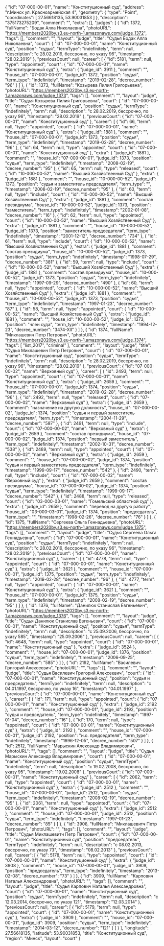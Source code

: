 {
    "id": "07-000-00-01",
    "name": "Конституционный суд",
    "address": "г.Минск ул. Красноармейская 4",
    "geometry": {
        "type": "Point",
        "coordinates": [
            27.56618135,
            53.90031853
        ]
    },
    "description": "375173275209",
    "comment": "",
    "extra": [],
    "judges": [
        {
            "id": 1372,
            "fullName": "Бодак Алла Николаевна",
            "photoURL": "https://members2020by.s3.eu-north-1.amazonaws.com/judge_1372",
            "tags": [],
            "comment": "",
            "layout": "judge",
            "title": "Судья Бодак Алла Николаевна",
            "court": {
                "id": "07-000-00-01",
                "name": "Конституционный суд",
                "position": "судья",
                "termType": "indefinitely",
                "term": null,
                "description": "c 28.02.2019, бессрочно, по указу 96",
                "timestamp": "28.02.2019"
            },
            "previousCourt": null,
            "career": [
                {
                    "id": 5181,
                    "term": null,
                    "type": "appointed",
                    "court": {
                        "id": "07-000-00-01",
                        "name": "Конституционный суд"
                    },
                    "extra": {
                        "judge_id": 3911
                    },
                    "comment": "",
                    "house_id": "07-000-00-01",
                    "judge_id": 1372,
                    "position": "судья",
                    "term_type": "indefinitely",
                    "timestamp": "2019-02-28",
                    "decree_number": "96"
                }
            ]
        },
        {
            "id": 1373,
            "fullName": "Козырева Лилия Григорьевна",
            "photoURL": "https://members2020by.s3.eu-north-1.amazonaws.com/judge_1373",
            "tags": [],
            "comment": "",
            "layout": "judge",
            "title": "Судья Козырева Лилия Григорьевна",
            "court": {
                "id": "07-000-00-01",
                "name": "Конституционный суд",
                "position": "судья",
                "termType": "indefinitely",
                "term": null,
                "description": "c 28.02.2019, бессрочно, по указу 96",
                "timestamp": "28.02.2019"
            },
            "previousCourt": {
                "id": "07-000-00-01",
                "name": "Конституционный суд"
            },
            "career": [
                {
                    "id": 66,
                    "term": null,
                    "type": "appointed",
                    "court": {
                        "id": "07-000-00-01",
                        "name": "Конституционный суд"
                    },
                    "extra": {
                        "judge_id": 1881
                    },
                    "comment": "",
                    "house_id": "07-000-00-01",
                    "judge_id": 1373,
                    "position": "судья",
                    "term_type": "indefinitely",
                    "timestamp": "2019-02-28",
                    "decree_number": "96"
                },
                {
                    "id": 64,
                    "term": null,
                    "type": "appointed",
                    "court": {
                        "id": "07-000-00-01",
                        "name": "Конституционный суд"
                    },
                    "extra": {
                        "judge_id": 1881
                    },
                    "comment": "",
                    "house_id": "07-000-00-01",
                    "judge_id": 1373,
                    "position": "судья",
                    "term_type": "indefinitely",
                    "timestamp": "2008-02-19",
                    "decree_number": "95"
                },
                {
                    "id": 65,
                    "term": null,
                    "type": "released",
                    "court": {
                        "id": "10-000-00-52",
                        "name": "Высший Хозяйственный Суд"
                    },
                    "extra": {
                        "judge_id": 1881
                    },
                    "comment": "",
                    "house_id": "10-000-00-52",
                    "judge_id": 1373,
                    "position": "судья и заместитель председателя",
                    "term_type": "",
                    "timestamp": "2008-02-19",
                    "decree_number": "95"
                },
                {
                    "id": 63,
                    "term": null,
                    "type": "include",
                    "court": {
                        "id": "10-000-00-52",
                        "name": "Высший Хозяйственный Суд"
                    },
                    "extra": {
                        "judge_id": 1881
                    },
                    "comment": "состав президиума",
                    "house_id": "10-000-00-52",
                    "judge_id": 1373,
                    "position": "заместитель",
                    "term_type": "indefinitely",
                    "timestamp": "2002-01-08",
                    "decree_number": "16"
                },
                {
                    "id": 62,
                    "term": null,
                    "type": "appointed",
                    "court": {
                        "id": "10-000-00-52",
                        "name": "Высший Хозяйственный Суд"
                    },
                    "extra": {
                        "judge_id": 1881
                    },
                    "comment": "",
                    "house_id": "10-000-00-52",
                    "judge_id": 1373,
                    "position": "заместитель председателя",
                    "term_type": "indefinitely",
                    "timestamp": "2001-12-12",
                    "decree_number": "734"
                },
                {
                    "id": 61,
                    "term": null,
                    "type": "include",
                    "court": {
                        "id": "10-000-00-52",
                        "name": "Высший Хозяйственный Суд"
                    },
                    "extra": {
                        "judge_id": 1881
                    },
                    "comment": "состав президиума",
                    "house_id": "10-000-00-52",
                    "judge_id": 1373,
                    "position": "судья",
                    "term_type": "indefinitely",
                    "timestamp": "1998-07-29",
                    "decree_number": "381"
                },
                {
                    "id": 59,
                    "term": null,
                    "type": "include",
                    "court": {
                        "id": "10-000-00-52",
                        "name": "Высший Хозяйственный Суд"
                    },
                    "extra": {
                        "judge_id": 1881
                    },
                    "comment": "состав президиума",
                    "house_id": "10-000-00-52",
                    "judge_id": 1373,
                    "position": "судья",
                    "term_type": "indefinitely",
                    "timestamp": "1997-09-29",
                    "decree_number": "490"
                },
                {
                    "id": 60,
                    "term": null,
                    "type": "appointed",
                    "court": {
                        "id": "10-000-00-52",
                        "name": "Высший Хозяйственный Суд"
                    },
                    "extra": {
                        "judge_id": 1881
                    },
                    "comment": "",
                    "house_id": "10-000-00-52",
                    "judge_id": 1373,
                    "position": "судья",
                    "term_type": "indefinitely",
                    "timestamp": "1997-01-23",
                    "decree_number": "87"
                },
                {
                    "id": 58,
                    "term": null,
                    "type": "appointed",
                    "court": {
                        "id": "10-000-00-52",
                        "name": "Высший Хозяйственный Суд"
                    },
                    "extra": {
                        "judge_id": 1881
                    },
                    "comment": "",
                    "house_id": "10-000-00-52",
                    "judge_id": 1373,
                    "position": "член суда",
                    "term_type": "indefinitely",
                    "timestamp": "1994-12-23",
                    "decree_number": "3474-XII"
                }
            ]
        },
        {
            "id": 1374,
            "fullName": "Миклашевич Петр Петрович",
            "photoURL": "https://members2020by.s3.eu-north-1.amazonaws.com/judge_1374",
            "tags": [
                "list_2017",
                "criminal"
            ],
            "comment": "",
            "layout": "judge",
            "title": "Судья Миклашевич Петр Петрович",
            "court": {
                "id": "07-000-00-01",
                "name": "Конституционный суд",
                "position": "судья",
                "termType": "indefinitely",
                "term": null,
                "description": "c 28.02.2019, бессрочно, по указу 96",
                "timestamp": "28.02.2019"
            },
            "previousCourt": {
                "id": "07-000-00-02",
                "name": "Верховный суд"
            },
            "career": [
                {
                    "id": 2493,
                    "term": null,
                    "type": "appointed",
                    "court": {
                        "id": "07-000-00-01",
                        "name": "Конституционный суд"
                    },
                    "extra": {
                        "judge_id": 2659
                    },
                    "comment": "",
                    "house_id": "07-000-00-01",
                    "judge_id": 1374,
                    "position": "судья",
                    "term_type": "indefinitely",
                    "timestamp": "2019-02-28",
                    "decree_number": "96"
                },
                {
                    "id": 2492,
                    "term": null,
                    "type": "released",
                    "court": {
                        "id": "07-000-00-02",
                        "name": "Верховный суд"
                    },
                    "extra": {
                        "judge_id": 2659
                    },
                    "comment": "назначение на другую должность",
                    "house_id": "07-000-00-02",
                    "judge_id": 1374,
                    "position": "судья и первый заместитель председателя",
                    "term_type": "",
                    "timestamp": "2004-11-29",
                    "decree_number": "587"
                },
                {
                    "id": 2491,
                    "term": null,
                    "type": "include",
                    "court": {
                        "id": "07-000-00-02",
                        "name": "Верховный суд"
                    },
                    "extra": {
                        "judge_id": 2659
                    },
                    "comment": "состав президиума",
                    "house_id": "07-000-00-02",
                    "judge_id": 1374,
                    "position": "первый заместитель",
                    "term_type": "indefinitely",
                    "timestamp": "2002-10-31",
                    "decree_number": "538"
                },
                {
                    "id": 2489,
                    "term": null,
                    "type": "appointed",
                    "court": {
                        "id": "07-000-00-02",
                        "name": "Верховный суд"
                    },
                    "extra": {
                        "judge_id": 2659
                    },
                    "comment": "",
                    "house_id": "07-000-00-02",
                    "judge_id": 1374,
                    "position": "судья и первый заместитель председателя",
                    "term_type": "indefinitely",
                    "timestamp": "1999-09-17",
                    "decree_number": "542"
                },
                {
                    "id": 2490,
                    "term": null,
                    "type": "include",
                    "court": {
                        "id": "07-000-00-02",
                        "name": "Верховный суд"
                    },
                    "extra": {
                        "judge_id": 2659
                    },
                    "comment": "состав президиума",
                    "house_id": "07-000-00-02",
                    "judge_id": 1374,
                    "position": "судья",
                    "term_type": "indefinitely",
                    "timestamp": "1999-09-17",
                    "decree_number": "542"
                },
                {
                    "id": 2488,
                    "term": null,
                    "type": "released",
                    "court": {
                        "id": "03-000-03-01",
                        "name": "Гомельский областной суд"
                    },
                    "extra": {
                        "judge_id": 2659
                    },
                    "comment": "перевод на другую работу",
                    "house_id": "03-000-03-01",
                    "judge_id": 1374,
                    "position": "председатель",
                    "term_type": "",
                    "timestamp": "1998-02-26",
                    "decree_number": "76"
                }
            ]
        },
        {
            "id": 1375,
            "fullName": "Сергеева Ольга Геннадьевна",
            "photoURL": "https://members2020by.s3.eu-north-1.amazonaws.com/judge_1375",
            "tags": [],
            "comment": "",
            "layout": "judge",
            "title": "Судья Сергеева Ольга Геннадьевна",
            "court": {
                "id": "07-000-00-01",
                "name": "Конституционный суд",
                "position": "судья",
                "termType": "indefinitely",
                "term": null,
                "description": "c 28.02.2019, бессрочно, по указу 96",
                "timestamp": "28.02.2019"
            },
            "previousCourt": {
                "id": "07-000-00-01",
                "name": "Конституционный суд"
            },
            "career": [
                {
                    "id": 4778,
                    "term": null,
                    "type": "appointed",
                    "court": {
                        "id": "07-000-00-01",
                        "name": "Конституционный суд"
                    },
                    "extra": {
                        "judge_id": 3621
                    },
                    "comment": "",
                    "house_id": "07-000-00-01",
                    "judge_id": 1375,
                    "position": "судья",
                    "term_type": "indefinitely",
                    "timestamp": "2019-02-28",
                    "decree_number": "96"
                },
                {
                    "id": 4777,
                    "term": null,
                    "type": "appointed",
                    "court": {
                        "id": "07-000-00-01",
                        "name": "Конституционный суд"
                    },
                    "extra": {
                        "judge_id": 3621
                    },
                    "comment": "",
                    "house_id": "07-000-00-01",
                    "judge_id": 1375,
                    "position": "судья",
                    "term_type": "indefinitely",
                    "timestamp": "2008-02-19",
                    "decree_number": "95"
                }
            ]
        },
        {
            "id": 1376,
            "fullName": "Данилюк Станислав Евгеньевич",
            "photoURL": "https://members2020by.s3.eu-north-1.amazonaws.com/judge_1376",
            "tags": [],
            "comment": "",
            "layout": "judge",
            "title": "Судья Данилюк Станислав Евгеньевич",
            "court": {
                "id": "07-000-00-01",
                "name": "Конституционный суд",
                "position": "судья",
                "termType": "indefinitely",
                "term": null,
                "description": "c 25.09.2006, бессрочно, по указу 585",
                "timestamp": "25.09.2006"
            },
            "previousCourt": null,
            "career": [
                {
                    "id": 4648,
                    "term": null,
                    "type": "appointed",
                    "court": {
                        "id": "07-000-00-01",
                        "name": "Конституционный суд"
                    },
                    "extra": {
                        "judge_id": 3524
                    },
                    "comment": "",
                    "house_id": "07-000-00-01",
                    "judge_id": 1376,
                    "position": "судья",
                    "term_type": "indefinitely",
                    "timestamp": "2006-09-25",
                    "decree_number": "585"
                }
            ]
        },
        {
            "id": 2192,
            "fullName": "Василевич Григорий Алексеевич",
            "photoURL": "",
            "tags": [],
            "comment": "",
            "layout": "judge",
            "title": "Судья Василевич Григорий Алексеевич",
            "court": {
                "id": "07-000-00-01",
                "name": "Конституционный суд",
                "position": "судья и председатель",
                "termType": "indefinitely",
                "term": null,
                "description": "c 04.01.1997, бессрочно, по указу 16",
                "timestamp": "04.01.1997"
            },
            "previousCourt": {
                "id": "07-000-00-01",
                "name": "Конституционный суд"
            },
            "career": [
                {
                    "id": 171,
                    "term": null,
                    "type": "appointed",
                    "court": {
                        "id": "07-000-00-01",
                        "name": "Конституционный суд"
                    },
                    "extra": {
                        "judge_id": 2192
                    },
                    "comment": "",
                    "house_id": "07-000-00-01",
                    "judge_id": 2192,
                    "position": "судья и председатель",
                    "term_type": "indefinitely",
                    "timestamp": "1997-01-04",
                    "decree_number": "16"
                },
                {
                    "id": 170,
                    "term": null,
                    "type": "appointed",
                    "court": {
                        "id": "07-000-00-01",
                        "name": "Конституционный суд"
                    },
                    "extra": {
                        "judge_id": 2192
                    },
                    "comment": "",
                    "house_id": "07-000-00-01",
                    "judge_id": 2192,
                    "position": "и.о. председателя",
                    "term_type": "indefinitely",
                    "timestamp": "1996-12-05",
                    "decree_number": "507"
                }
            ]
        },
        {
            "id": 2512,
            "fullName": "Марыскин Александр Владимирович",
            "photoURL": "",
            "tags": [],
            "comment": "",
            "layout": "judge",
            "title": "Судья Марыскин Александр Владимирович",
            "court": {
                "id": "07-000-00-01",
                "name": "Конституционный суд",
                "position": "судья",
                "termType": "indefinitely",
                "term": null,
                "description": "c 19.02.2008, бессрочно, по указу 95",
                "timestamp": "19.02.2008"
            },
            "previousCourt": {
                "id": "07-000-00-01",
                "name": "Конституционный суд"
            },
            "career": [
                {
                    "id": 2062,
                    "term": null,
                    "type": "appointed",
                    "court": {
                        "id": "07-000-00-01",
                        "name": "Конституционный суд"
                    },
                    "extra": {
                        "judge_id": 2512
                    },
                    "comment": "",
                    "house_id": "07-000-00-01",
                    "judge_id": 2512,
                    "position": "судья",
                    "term_type": "indefinitely",
                    "timestamp": "2008-02-19",
                    "decree_number": "95"
                },
                {
                    "id": 2061,
                    "term": null,
                    "type": "appointed",
                    "court": {
                        "id": "07-000-00-01",
                        "name": "Конституционный суд"
                    },
                    "extra": {
                        "judge_id": 2512
                    },
                    "comment": "",
                    "house_id": "07-000-00-01",
                    "judge_id": 2512,
                    "position": "судья",
                    "term_type": "indefinitely",
                    "timestamp": "1997-01-23",
                    "decree_number": "85"
                }
            ]
        },
        {
            "id": 3908,
            "fullName": "Миклашевитч Петр Петрович",
            "photoURL": "",
            "tags": [],
            "comment": "",
            "layout": "judge",
            "title": "Судья Миклашевитч Петр Петрович",
            "court": {
                "id": "07-000-00-01",
                "name": "Конституционный суд",
                "position": "председатель",
                "termType": "indefinitely",
                "term": null,
                "description": "c 08.02.2013, бессрочно, по указу 73",
                "timestamp": "08.02.2013"
            },
            "previousCourt": null,
            "career": [
                {
                    "id": 5178,
                    "term": null,
                    "type": "appointed",
                    "court": {
                        "id": "07-000-00-01",
                        "name": "Конституционный суд"
                    },
                    "extra": {
                        "judge_id": 3908
                    },
                    "comment": "",
                    "house_id": "07-000-00-01",
                    "judge_id": 3908,
                    "position": "председатель",
                    "term_type": "indefinitely",
                    "timestamp": "2013-02-08",
                    "decree_number": "73"
                }
            ]
        },
        {
            "id": 3909,
            "fullName": "Карпович Наталья Александровна",
            "photoURL": "",
            "tags": [],
            "comment": "",
            "layout": "judge",
            "title": "Судья Карпович Наталья Александровна",
            "court": {
                "id": "07-000-00-01",
                "name": "Конституционный суд",
                "position": "судья",
                "termType": "indefinitely",
                "term": null,
                "description": "c 12.03.2014, бессрочно, по указу 121",
                "timestamp": "12.03.2014"
            },
            "previousCourt": null,
            "career": [
                {
                    "id": 5179,
                    "term": null,
                    "type": "appointed",
                    "court": {
                        "id": "07-000-00-01",
                        "name": "Конституционный суд"
                    },
                    "extra": {
                        "judge_id": 3909
                    },
                    "comment": "",
                    "house_id": "07-000-00-01",
                    "judge_id": 3909,
                    "position": "судья",
                    "term_type": "indefinitely",
                    "timestamp": "2014-03-12",
                    "decree_number": "121"
                }
            ]
        }
    ],
    "longitude": 27.56618135,
    "latitude": 53.90031853,
    "title": "Конституционный суд",
    "region": "Минск",
    "layout": "court"
}